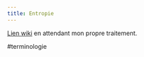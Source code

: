 ```yaml
---
title: Entropie
---
```


[Lien wiki](https://fr.wikipedia.org/wiki/Entropie) en attendant mon propre traitement.

#terminologie 
